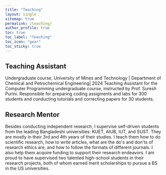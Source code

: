 ```yaml
---
title: "Teaching"
layout: single
sitemap: true
permalink: /teaching/
author_profile: true
toc: true
toc_label: "Teaching"
toc_icon: "gear"
toc_sticky: true
---
```


## Teaching Assistant
Undergraduate course, University of Mines and Technology | Department of Chemical and Petrochemical Engineering| 2024
Teaching Assistant for the Computer Programming undergraduate course, instructed by Prof. Suresh Purini. Responsible for preparing coding assigments and labs for 300 students and conducting tutorials and correcting papers for 30 students. 


## Research Mentor
Besides conducting independent research, I supervise self-driven students from the leading Bangladeshi universities: KUET, AIUB, IUT, and SUST. They are mostly in their 3rd and 4th years of their studies. I teach them how to do scientific research, how to write articles, what are the do's and don'ts of research ethics are, and how to follow the formats of different journals. I also help them acquire funding to support their research endeavors. I am proud to have supervised two talented high-school students in their research projects, both of whom earned merit scholarships to pursue a BS in the US universities.
